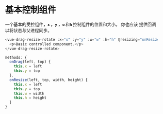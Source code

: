# 基本控制组件

一个基本的受控组件，<b>`x` </b>，<b>`y` </b>，<b>`w` </b>和<b>`h` </b> 控制组件的位置和大小。 你也应该
提供回调以将状态与父进程同步。

~~~js
<vue-drag-resize-rotate :x="x" :y="y" :w="w" :h="h" @resizing="onResize" @dragging="onDrag">
  <p>Basic controlled component.</p>
</vue-drag-resize-rotate>

methods: {
  onDrag(left, top) {
    this.x = left
    this.y = top
  },
  onResize(left, top, width, height) {
    this.x = left
    this.y = top
    this.w = width
    this.h = height
  }
}
~~~

